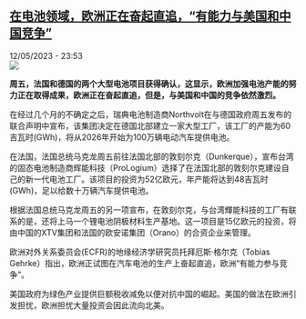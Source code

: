 <!--1683929703000-->
[在电池领域，欧洲正在奋起直追，“有能力与美国和中国竞争”](https://www.rfi.fr/cn/%E6%AC%A7%E6%B4%B2/20230512-%E6%B3%95%E5%9B%BD%E5%92%8C%E5%BE%B7%E5%9B%BD%E7%9A%84%E4%B8%A4%E4%B8%AA%E5%A4%A7%E5%9E%8B%E7%94%B5%E6%B1%A0%E9%A1%B9%E7%9B%AE%E5%91%A8%E4%BA%94%E8%8E%B7%E5%BE%97%E7%A1%AE%E8%AE%A4)
------

<div>12/05/2023 - 23:53</div><img src="https://s.rfi.fr/media/display/4d1294ac-f0f7-11ed-be04-005056bf30b7/w:1280/p:16x9/2023-05-12T151914Z_1976801237_RC23X0AXEX5R_RTRMADP_3_FRANCE-INDUSTRY-BATTERIES.JPG"><p><strong>周五，法国和德国的两个大型电池项目获得确认，这显示，欧洲加强电池产能的努力正在取得成果，欧洲正在奋起直追，但是，与美国和中国的竞争依然激烈。                    </strong></p><div><p><span><span><span><span><span><span>在经过几个月的不确定之后，瑞典电池制造商</span></span></span><span><span><span>Northvolt在与德国政府周五发布的联合声明中宣布，该集团决定在德国北部建立一家大型工厂，该工厂的产能为60吉瓦时(GWh)，将从2026年开始为100万辆电动汽车提供电池。</span></span></span></span></span></span></p><p><span><span><span><span><span><span>在法国，法国总统马克龙周五前往法国北部的敦刻尔克（</span></span></span><span><span><span>Dunkerque），宣布台湾的固态电池制造商辉能科技（ProLogium）选择了在法国北部的敦刻尔克建设自己的新一代电池工厂。该项目的投资为52亿欧元，年产能将达到48吉瓦时(GWh)，足以给数十万辆汽车提供电池。</span></span></span></span></span></span></p><p><span><span><span><span><span><span>根据法国总统马克龙周五的另一项宣布，在敦刻尔克，与台湾輝能科技的工厂有联系的是，还将上马一个锂电池阴极材料生产基地。这一项目是</span></span></span><span><span><span>15亿欧元的投资，将由中国的XTV集团和法国的欧安诺集团（Orano）的合资企业来管理。</span></span></span></span></span></span></p><p><span><span><span><span><span><span>欧洲对外关系委员会</span></span></span><span><span><span>(ECFR)的地缘经济学研究员托拜厄斯·格尔克（Tobias Gehrke）指出，欧洲正试图在汽车电池的生产上奋起直追，欧洲“有能力参与竞争”。</span></span></span></span></span></span></p><p><span><span><span><span><span><span>美国政府为绿色产业提供巨额税收减免以便对抗中国的崛起。美国的做法在欧洲引发担忧，欧洲担忧大量投资会因此流向北美。</span></span></span></span></span></span></p><div data-selfpromo-newsletter></div><div data-selfpromo-app></div></div>
